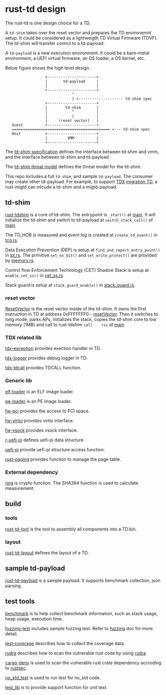# rust-td design

The rust-td is one design choice for a TD.

A `td-shim` takes over the reset vector and prepares the TD environemnt setup. It could be considered as a lightweigth TD Virtual Firmware (TDVF). The td-shim will transfer control to a td-payload.

A `td-payload` is a new execution environment. It could be a bare-metal environment, a UEFI virtual firmware, an OS loader, a OS kernel, etc.

Below figure shows the high level design.

   ```
                     +----------------------+
                     |       td-payload     |
                     |                      |
                     +----------------------+
                                 ^
                                 | <-------------------- td-shim spec 
                     +----------------------+
                     |        td-shim       |
                     |           ^          |
                     |           |          |
                     |     (reset vector)   |
      Guest          +----------------------+
      ============================================ <--- td-shim spec
      Host           +----------------------+
                     |         VMM          |
                     +----------------------+

   ```

 The [td-shim specification](https://github.com/jyao1/td-shim/blob/init_version/doc/tdshim_spec.md) defines the interface between td-shim and vmm, and the interface between td-shim and td-payload.

 The [td-shim threat model](https://github.com/jyao1/td-shim/blob/init_version/doc/threat_model.md) defines the threat model for the td-shim.

This repo includes a full `td-shim`, and sample `td-payload`. The consumer may create other td-payload. For example, to support [TDX](https://www.intel.com/content/www/us/en/developer/articles/technical/intel-trust-domain-extensions.html) [migration TD](https://www.intel.com/content/dam/develop/external/us/en/documents/tdx-migration-td-design-guide-348987-001.pdf), a rust-migtd can inlcude a td-shim and a migtd-payload.

## td-shim

[rust-tdshim](https://github.com/jyao1/td-shim/tree/init_version/rust-tdshim) is a core of td-shim. The entrypoint is `_start()` at [main](https://github.com/jyao1/td-shim/blob/init_version/rust-tdshim/src/main.rs). It will initialize the td-shim and switch to td-payload at `switch_stack_call()` of [main](https://github.com/jyao1/td-shim/blob/init_version/rust-tdshim/src/main.rs).

The TD_HOB is measured and event log is created at `create_td_event()` in [tcg.rs](https://github.com/jyao1/td-shim/blob/init_version/rust-tdshim/src/tcg.rs).

Data Execution Prevention (DEP) is setup at `find_and_report_entry_point()` in [ipl.rs](https://github.com/jyao1/td-shim/blob/init_version/rust-tdshim/src/ipl.rs). The primitive `set_nx_bit()` and `set_write_protect()` are provided by [memory.rs](https://github.com/jyao1/td-shim/blob/init_version/rust-tdshim/src/memory.rs). 

Control flow Enforcement Technology (CET) Shadow Stack is setup at `enable_cet_ss()` in [cet_ss.rs](https://github.com/jyao1/td-shim/blob/init_version/rust-tdshim/src/cet_ss.rs).

Stack guard is setup at `stack_guard_enable()` in [stack_guard.rs](https://github.com/jyao1/td-shim/blob/init_version/rust-tdshim/src/stack_guard.rs).

### reset vector

[ResetVector](https://github.com/jyao1/td-shim/tree/init_version/rust-tdshim/ResetVector) is the reset vector inside of the td-shim. It owns the first instruction in TD at address 0xFFFFFFF0 - [resetVector](https://github.com/jyao1/td-shim/blob/init_version/rust-tdshim/ResetVector/Ia32/ResetVectorVtf0.asm). Then it switches to long mode, parks APs, initializes the stack, copies the td-shim core to low memory (1MB) and call to rust-tdshim `call    rsi` at [main](https://github.com/jyao1/td-shim/blob/init_version/rust-tdshim/ResetVector/Main.asm)

### TDX related lib

[tdx-exception](https://github.com/jyao1/td-shim/tree/init_version/tdx-exception) provides exection handler in TD.

[tdx-logger](https://github.com/jyao1/td-shim/tree/init_version/tdx-logger) provides debug logger in TD.

[tdx-tdcall](https://github.com/jyao1/td-shim/tree/init_version/tdx-logger) provides TDCALL function.

### Generic lib

[elf-loader](https://github.com/jyao1/td-shim/tree/init_version/elf-loader) is an ELF image loader.

[pe-loader](https://github.com/jyao1/td-shim/tree/init_version/pe-loader) is an PE image loader.

[fw-pci](https://github.com/jyao1/td-shim/tree/init_version/fw-pci) provides the access to PCI space.

[fw-virtio](https://github.com/jyao1/td-shim/tree/init_version/fw-virtio) provides virtio interface.

[fw-vsock](https://github.com/jyao1/td-shim/tree/init_version/fw-vsock) provides vsock interface.

[r-uefi-pi](https://github.com/jyao1/td-shim/tree/init_version/r-uefi-pi) defines uefi-pi data structure.

[uefi-pi](https://github.com/jyao1/td-shim/tree/init_version/uefi-pi) provide uefi-pi structure access function.

[rust-paging](https://github.com/jyao1/td-shim/tree/init_version/rust-paging) provides function to manage the page table.

### External dependency

[ring](https://github.com/jyao1/ring/tree/uefi_support) is crypto function. The SHA384 function is used to calculate measurement.

## build

### tools

[rust-td-tool](https://github.com/jyao1/td-shim/tree/init_version/rust-td-tool) is the tool to assembly all components into a TD.bin.

### layout

[rust-td-layout](https://github.com/jyao1/td-shim/tree/init_version/rust-td-layout) defines the layout of a TD.

## sample td-payload

[rust-td-payload](https://github.com/jyao1/td-shim/tree/init_version/rust-td-payload) is a sample payload. It supports benchmark collection, json parsing.

## test tools

[benchmark](https://github.com/jyao1/td-shim/tree/init_version/benchmark) is to help collect benchmark information, such as stack usage, heap usage, execution time.

[fuzzing-test](https://github.com/jyao1/td-shim/tree/init_version/fuzzing) includes sample fuzzing test. Refer to [fuzzing](https://github.com/jyao1/td-shim/blob/init_version/doc/fuzzing.md) doc for more detail.

[test-coverage](https://github.com/jyao1/td-shim/blob/init_version/doc/unit_test_coverage.md) describes how to collect the coverage data.

[rudra](https://github.com/jyao1/td-shim/blob/init_version/doc/rudra.md) describes how to scan the vulnerable rust code by using [rudra](https://github.com/sslab-gatech/Rudra).

[cargo-deny](https://github.com/jyao1/td-shim/blob/init_version/.github/workflows/deny.yml) is used to scan the vulnerable rust crate dependency accroding to [rustsec](https://rustsec.org/).

[no_std_test](https://github.com/jyao1/td-shim/tree/init_version/no_std_test) is used to run test for no_std code.

[test_lib](https://github.com/jyao1/td-shim/tree/init_version/test_lib) is to provide support function for unit test.

